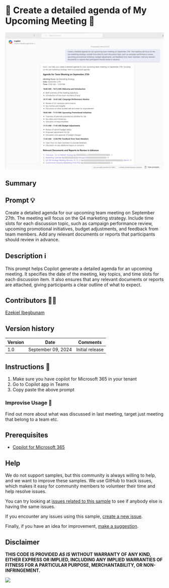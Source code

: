 # 🚀 Create a detailed agenda of My Upcoming Meeting  📅

![Demo to create a detailed agenda, specifying the topics to be covered in the meeting prompt](./assets/demo.png)

## Summary

## Prompt 💡

 Create a detailed agenda for our upcoming team meeting on September 27th. The meeting will focus on the Q4 marketing strategy. Include time slots for each discussion topic, such as campaign performance review, upcoming promotional initiatives, budget adjustments, and feedback from team members. Add any relevant documents or reports that participants should review in advance.

## Description ℹ️

 This prompt helps Copilot generate a detailed agenda for an upcoming meeting. It specifies the date of the meeting, key topics, and time slots for each discussion item. It also ensures that any relevant documents or reports are attached, giving participants a clear outline of what to expect. 

## Contributors 👨‍💻

[Ezekiel Ibegbunam](https://github.com/ezekielibe)

## Version history

Version|Date|Comments
-------|----|--------
1.0|September 09, 2024|Initial release


## Instructions 📝

1. Make sure you have copilot for Microsoft 365 in your tenant
2. Go to Copilot app in Teams
3. Copy paste the above prompt

### Improvise Usage 🚀
Find out more about what was discussed in last meeting, target just meeting that belong to a team etc.



## Prerequisites

* [Copilot for Microsoft 365](https://developer.microsoft.com/microsoft-365/dev-program)

## Help

We do not support samples, but this community is always willing to help, and we want to improve these samples. We use GitHub to track issues, which makes it easy for  community members to volunteer their time and help resolve issues.

You can try looking at [issues related to this sample](https://github.com/pnp/copilot-prompts/issues?q=label%3A%22sample%3A%20YOUR-SAMPLE-NAME%22) to see if anybody else is having the same issues.

If you encounter any issues using this sample, [create a new issue](https://github.com/pnp/copilot-prompts/issues/new).

Finally, if you have an idea for improvement, [make a suggestion](https://github.com/pnp/copilot-prompts/issues/new).

## Disclaimer

**THIS CODE IS PROVIDED *AS IS* WITHOUT WARRANTY OF ANY KIND, EITHER EXPRESS OR IMPLIED, INCLUDING ANY IMPLIED WARRANTIES OF FITNESS FOR A PARTICULAR PURPOSE, MERCHANTABILITY, OR NON-INFRINGEMENT.**

![](https://m365-visitor-stats.azurewebsites.net/SamplesGallery/copilotprompts-m365-upcoming-meetings-prompt)
